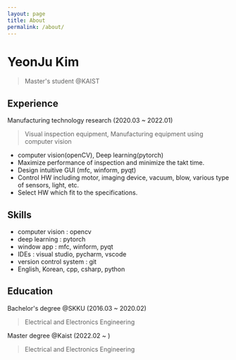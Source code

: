```yaml
---
layout: page
title: About
permalink: /about/
---
```


# YeonJu Kim
> Master's student @KAIST


## Experience
Manufacturing technology research (2020.03 ~ 2022.01)
> Visual inspection equipment, Manufacturing equipment using computer vision
- computer vision(openCV), Deep learning(pytorch)
- Maximize performance of inspection and minimize the takt time.
- Design intuitive GUI (mfc, winform, pyqt)
- Control HW including motor,  imaging device, vacuum, blow, various type of sensors, light, etc.
- Select HW which fit to the specifications.


## Skills
- computer vision : opencv
- deep learning : pytorch
- window app : mfc, winform, pyqt
- IDEs : visual studio, pycharm, vscode
- version control system : git
- English, Korean, cpp, csharp, python


## Education
Bachelor's degree @SKKU (2016.03 ~ 2020.02)
> Electrical and Electronics Engineering


Master degree @Kaist (2022.02 ~ )
> Electrical and Electronics Engineering
